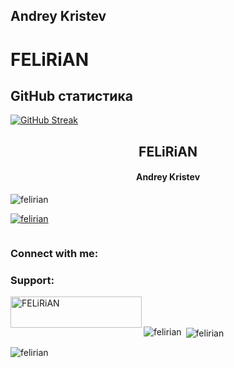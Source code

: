 ## Andrey Kristev
# FELiRiAN

## GitHub статистика
[![GitHub Streak](https://github-readme-streak-stats.herokuapp.com?user=felirian&theme=transparent&hide_border=true&border_radius=0&locale=ru&date_format=M%20j%5B%2C%20Y%5D&mode=weekly&hide_total_contributions=true)](https://git.io/streak-stats)
<div align="center">
  <h2 align="center">FELiRiAN</h2>
  <h4 align="center">Andrey Kristev</h4>
</div>

<p align="left"> <img src="https://komarev.com/ghpvc/?username=felirian&label=Profile%20views&color=0e75b6&style=flat" alt="felirian" /> </p>

<p align="left"> <a href="https://github.com/ryo-ma/github-profile-trophy"><img src="https://github-profile-trophy.vercel.app/?username=felirian" alt="felirian" /></a> </p>

<p align="left"> <a href="https://twitter.com/" target="blank"><img src="https://img.shields.io/twitter/follow/?logo=twitter&style=for-the-badge" alt="" /></a> </p>

<h3 align="left">Connect with me:</h3>
<p align="left">
</p>

<h3 align="left">Support:</h3>
<p><a href="https://ko-fi.com/FELiRiAN"> <img align="left" src="https://cdn.ko-fi.com/cdn/kofi3.png?v=3" height="50" width="210" alt="FELiRiAN" /></a></p><br><br>

<p><img align="left" src="https://github-readme-stats.vercel.app/api/top-langs?username=felirian&show_icons=true&locale=en&layout=compact" alt="felirian" /></p>

<p>&nbsp;<img align="center" src="https://github-readme-stats.vercel.app/api?username=felirian&show_icons=true&locale=en" alt="felirian" /></p>

<p><img align="center" src="https://github-readme-streak-stats.herokuapp.com/?user=felirian&" alt="felirian" /></p>

